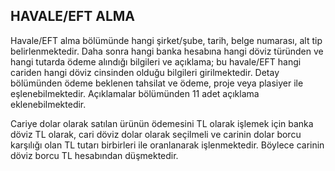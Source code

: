 ## HAVALE/EFT ALMA
Havale/EFT alma bölümünde hangi şirket/şube, tarih, belge numarası, alt tip belirlenmektedir. Daha sonra hangi banka hesabına hangi döviz türünden ve hangi tutarda ödeme alındığı bilgileri ve açıklama; bu havale/EFT hangi cariden hangi döviz cinsinden olduğu bilgileri girilmektedir. Detay bölümünden ödeme beklenen tahsilat ve ödeme, proje veya plasiyer ile eşlenebilmektedir. Açıklamalar bölümünden 11 adet açıklama eklenebilmektedir. 

Cariye dolar olarak satılan ürünün ödemesini TL olarak işlemek için banka döviz TL olarak, cari döviz dolar olarak seçilmeli ve carinin dolar borcu karşılığı olan TL tutarı birbirleri ile oranlanarak işlenmektedir. Böylece carinin döviz borcu TL hesabından düşmektedir.
